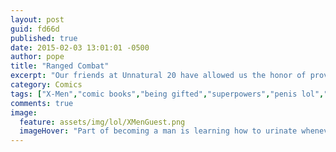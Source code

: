 ```yaml
---
layout: post
guid: fd66d
published: true
date: 2015-02-03 13:01:01 -0500
author: pope
title: "Ranged Combat"
excerpt: "Our friends at Unnatural 20 have allowed us the honor of providing them with a guest comic. So of course we made a dick joke. I mean, have you met us? It was either this or Putin."
category: Comics
tags: ["X-Men","comic books","being gifted","superpowers","penis lol","medical science","guest comic","Unnatural 20"]
comments: true 
image:
  feature: assets/img/lol/XMenGuest.png
  imageHover: "Part of becoming a man is learning how to urinate whenever you damn well please."
---
```


